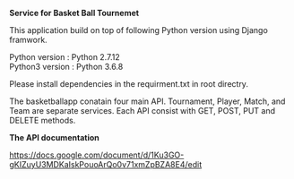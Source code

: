 <b>Service for Basket Ball Tournemet</b>

This application build on top of following Python version using Django framwork.

Python version : Python 2.7.12</br>
Python3 version : Python 3.6.8

Please install dependencies in the requirment.txt in root directry.

The basketballapp conatain four main API. Tournament, Player, Match, and Team are separate services. Each API consist with GET, POST, PUT and DELETE methods.

<b>The API documentation</b> 

https://docs.google.com/document/d/1Ku3GO-gKIZuyU3MDKaIskPouoArQo0v71xmZpBZA8E4/edit

  



